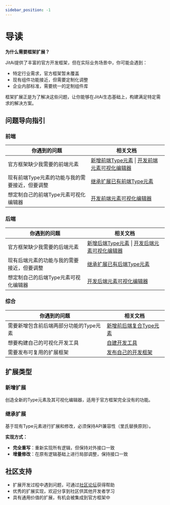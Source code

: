 ```yaml
---
sidebar_position: -1
---
```

# 导读

**为什么需要框架扩展？**

JitAi提供了丰富的官方开发框架，但在实际业务场景中，你可能会遇到：
- 特定行业需求，官方框架暂未覆盖
- 现有组件功能接近，但需要定制化调整
- 企业内部标准，需要统一的定制组件库

框架扩展正是为了解决这些问题，让你能够在JitAi生态基础上，构建满足特定需求的解决方案。

## 问题导向指引

### 前端

| 你遇到的问题 | 相关文档 |
|-------------|----------|
| 官方框架缺少我需要的前端元素 | [新增前端Type元素](前端/新增前端Type元素.md) \| [开发前端元素可视化编辑器](前端/开发前端元素可视化编辑器.md)|
| 现有前端Type元素的功能与我的需要接近，但要调整 | [继承扩展已有前端Type元素](前端/继承扩展已有前端Type元素.md) |
| 想定制自己的前端Type元素可视化编辑器 | [开发前端元素可视化编辑器](前端/开发前端元素可视化编辑器.md) |

### 后端

| 你遇到的问题 | 相关文档 |
|-------------|----------|
| 官方框架缺少我需要的后端元素 | [新增后端Type元素](后端/新增后端Type元素.md) \| [开发后端元素可视化编辑器](后端/开发后端元素可视化编辑器.md)|
| 现有后端元素的功能与我的需要接近，但要调整 | [继承扩展已有后端Type元素](后端/继承扩展已有后端Type元素.md) |
| 想定制自己的后端Type元素可视化编辑器 | [开发后端元素可视化编辑器](后端/开发后端元素可视化编辑器.md) |

### 综合

| 你遇到的问题 | 相关文档 |
|-------------|----------|
| 需要新增包含前后端两部分功能的Type元素 | [新增前后端复合Type元素](综合/新增前后端复合Type元素.md) |
| 想要构建自己的可视化开发工具 | [自建开发工具](综合/自建开发工具.md) |
| 需要发布可复用的扩展框架 | [发布自己的开发框架](综合/发布自己的开发框架.md) |

## 扩展类型

### 新增扩展
创造全新的Type元素及其可视化编辑器，适用于官方框架完全没有的功能。

### 继承扩展
基于现有Type元素进行扩展和修改，必须保持API兼容性（里氏替换原则）。

**实现方式：**
- **完全重写**：重新实现所有逻辑，但保持对外接口一致
- **增量修改**：在原有逻辑基础上进行局部调整，保持接口一致

## 社区支持
- 扩展开发过程中遇到问题，可通过[社区论坛](/docs/community)获得帮助
- 优秀的扩展实现，欢迎分享到社区供其他开发者学习
- 具有通用价值的扩展，有机会被集成到官方框架中
